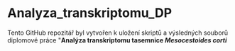 # Analyza_transkriptomu_DP
Tento GitHub repozitář byl vytvořen k uložení skriptů a výsledných souborů diplomové práce "**Analýza transkriptomu tasemnice *Mesocestoides corti***
